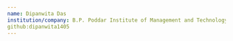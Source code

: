 ```yaml
---
name: Dipanwita Das
institution/company: B.P. Poddar Institute of Management and Technology
github:dipanwita1405
---
```

